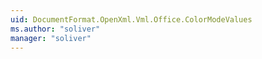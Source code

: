 ```yaml
---
uid: DocumentFormat.OpenXml.Vml.Office.ColorModeValues
ms.author: "soliver"
manager: "soliver"
---
```

